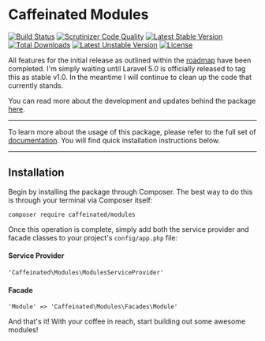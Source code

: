 Caffeinated Modules
===================
[![Build Status](https://travis-ci.org/caffeinated/modules.svg?branch=master)](https://travis-ci.org/caffeinated/modules)
[![Scrutinizer Code Quality](https://scrutinizer-ci.com/g/caffeinated/modules/badges/quality-score.png?b=master)](https://scrutinizer-ci.com/g/caffeinated/modules/?branch=master)
[![Latest Stable Version](https://poser.pugx.org/caffeinated/modules/v/stable.svg)](https://packagist.org/packages/caffeinated/modules)
[![Total Downloads](https://poser.pugx.org/caffeinated/modules/downloads.svg)](https://packagist.org/packages/caffeinated/modules)
[![Latest Unstable Version](https://poser.pugx.org/caffeinated/modules/v/unstable.svg)](https://packagist.org/packages/caffeinated/modules)
[![License](https://poser.pugx.org/caffeinated/modules/license.svg)](https://packagist.org/packages/caffeinated/modules)

All features for the initial release as outlined within the [roadmap](https://github.com/caffeinated/modules/wiki/Roadmap#10-beta) have been completed. I'm simply waiting until Laravel 5.0 is officially released to tag this as stable v1.0. In the meantime I will continue to clean up the code that currently stands.

You can read more about the development and updates behind the package [here](http://caffeinated.ninja/category/packages/modules/).

---

To learn more about the usage of this package, please refer to the full set of [documentation](https://github.com/caffeinated/modules/wiki). You will find quick installation instructions below.

---

Installation
------------
Begin by installing the package through Composer. The best way to do this is through your terminal via Composer itself:

```
composer require caffeinated/modules
```

Once this operation is complete, simply add both the service provider and facade classes to your project's `config/app.php` file:

#### Service Provider
```
'Caffeinated\Modules\ModulesServiceProvider'
```

#### Facade
```
'Module' => 'Caffeinated\Modules\Facades\Module'
```

And that's it! With your coffee in reach, start building out some awesome modules!
